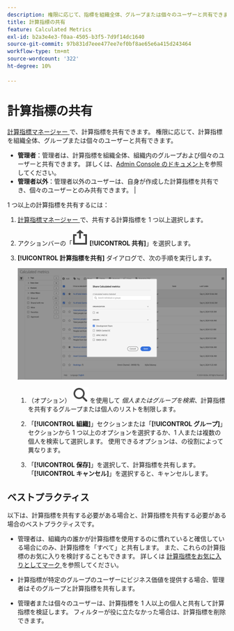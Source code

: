 ```yaml
---
description: 権限に応じて、指標を組織全体、グループまたは個々のユーザーと共有できます。
title: 計算指標の共有
feature: Calculated Metrics
exl-id: b2a3e4e3-f0aa-4505-b3f5-7d9f14dc1640
source-git-commit: 97b831d7eee477ee7ef0bf8ae65e6a415d243464
workflow-type: tm+mt
source-wordcount: '322'
ht-degree: 10%

---
```


# 計算指標の共有

[ 計算指標マネージャー ](cm-manager.md) で、計算指標を共有できます。 権限に応じて、計算指標を組織全体、グループまたは個々のユーザーと共有できます。

* **管理者**：管理者は、計算指標を組織全体、組織内のグループおよび個々のユーザーと共有できます。 詳しくは、[Admin Console のドキュメント](https://helpx.adobe.com/jp/enterprise/using/manage-products.html)を参照してください。
* **管理者以外**：管理者以外のユーザーは、自身が作成した計算指標を共有でき、個々のユーザーとのみ共有できます。 |

1 つ以上の計算指標を共有するには：

1. [ 計算指標マネージャー ](cm-manager.md) で、共有する計算指標を 1 つ以上選択します。
1. アクションバーの「![ 共有 ](/help/assets/icons/ShareAlt.svg) **[!UICONTROL 共有]**」を選択します。
1. **[!UICONTROL 計算指標を共有]** ダイアログで、次の手順を実行します。

   ![ 計算指標を共有ダイアログ ](assets/share-calculated-metrics-dialog.png)

   1. （オプション） ![ 検索 ](/help/assets/icons/Search.svg) を使用して *個人またはグループを検索*、計算指標を共有するグループまたは個人のリストを制限します。

   1. 「**[!UICONTROL 組織]**」セクションまたは「**[!UICONTROL グループ]**」セクションから 1 つ以上のオプションを選択するか、1 人または複数の個人を検索して選択します。 使用できるオプションは、の役割によって異なります。

   1. 「**[!UICONTROL 保存]**」を選択して、計算指標を共有します。 「**[!UICONTROL キャンセル]**」を選択すると、キャンセルします。

## ベストプラクティス

以下は、計算指標を共有する必要がある場合と、計算指標を共有する必要がある場合のベストプラクティスです。

* 管理者は、組織内の誰かが計算指標を使用するのに慣れていると確信している場合にのみ、計算指標を「すべて」と共有します。 また、これらの計算指標のお気に入りを検討することもできます。 詳しくは [ 計算指標をお気に入りとしてマーク ](cm-favorite.md) を参照してください。

* 計算指標が特定のグループのユーザーにビジネス価値を提供する場合、管理者はそのグループと計算指標を共有します。

* 管理者または個々のユーザーは、計算指標を 1 人以上の個人と共有して計算指標を検証します。 フィルターが役に立たなかった場合は、計算指標を削除できます。


<!--

Depending on your permissions, you can share metrics with your whole organization, groups, or individual users.

|  Role | Permissions |
|---|---|
|  Administrator  | Can share metrics with All, with Groups, and with Users. Groups are set up as permission groups in the Admin console.  |
|  Non-Administrator  | Can share metrics only with individual users.  |

To share a calculated metric:

1. In the Calculated metrics manager, mark the checkbox next to the metric you want to share.

   ![Calculated metrics manager showing the available icons across the top of the window including Hide Filters, Tag, Share, Delete, and Copy.](assets/cm_task_bar.png)

1. Select the **[!UICONTROL Share]** icon. ![](https://spectrum.adobe.com/static/icons/workflow_18/Smock_Share_18_N.svg)

   The Share Calculated metric dialog box displays.

   ![Share Calculated metric window with All selected for the Organization.](assets/cm_share.png)

1. Select **[!UICONTROL Share]**.

1. Choose who you want to share with:

   * **[!UICONTROL All]** (Administrators only): Shares with all users in the organization.

     Consider sharing with all only if it's of use to the entire company and everyone is comfortable using it. In this case, you should also consider making it an [approved metric](/help/components/calc-metrics/cm-workflow/cm-approving.md).
   
   * **[!UICONTROL Groups]** (Administrators only): Select any groups you want to share with.

     Consider sharing with a group if the metric provides good business value for that team.
   
   * **[!UICONTROL Individual users]**: Search for and select the individual users you want to share with.

      This is the only share option available to all users. Administrators might want to use this option to vet and validate a metric prior to making it available to a group or to everyone. If the metric isn't useful, it can be discarded. Administrators should not officially approve this type of metric.

1. Select **[!UICONTROL Share]**.

   The Shared icon appears next to the metric: ![](https://spectrum.adobe.com/static/icons/workflow_18/Smock_Share_18_N.svg).

1. You can filter on metrics shared with you by going to **[!UICONTROL Filters]** > **[!UICONTROL Other Filters]** > **[!UICONTROL Shared with Me]**.

1. (Optional) To filter the list of calculated metrics in the Calculated metrics manager to show only metrics that are shared with you, select the **Filter** icon, expand **[!UICONTROL Other filters]**, then select **[!UICONTROL Shared with me]**.

-->